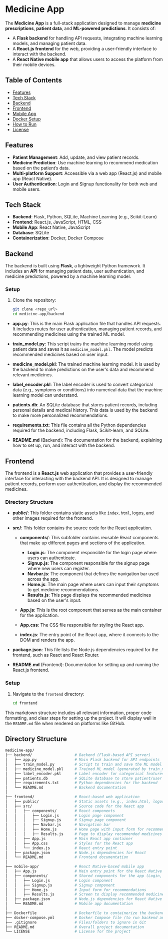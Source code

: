 # Medicine App

The **Medicine App** is a full-stack application designed to manage **medicine prescriptions**, **patient data**, and **ML-powered predictions**. It consists of:
- A **Flask backend** for handling API requests, integrating machine learning models, and managing patient data.
- A **React.js frontend** for the web, providing a user-friendly interface to interact with the backend.
- A **React Native mobile app** that allows users to access the platform from their mobile devices.

## Table of Contents

- [Features](#features)
- [Tech Stack](#tech-stack)
- [Backend](#backend)
- [Frontend](#frontend)
- [Mobile App](#mobile-app)
- [Docker Setup](#docker-setup)
- [How to Run](#how-to-run)
- [License](#license)

## Features

- **Patient Management**: Add, update, and view patient records.
- **Medicine Prediction**: Use machine learning to recommend medication based on the patient’s data.
- **Multi-platform Support**: Accessible via a web app (React.js) and mobile app (React Native).
- **User Authentication**: Login and Signup functionality for both web and mobile users.

## Tech Stack

- **Backend**: Flask, Python, SQLite, Machine Learning (e.g., Scikit-Learn)
- **Frontend**: React.js, JavaScript, HTML, CSS
- **Mobile App**: React Native, JavaScript
- **Database**: SQLite
- **Containerization**: Docker, Docker Compose

## Backend

The backend is built using **Flask**, a lightweight Python framework. It includes an **API** for managing patient data, user authentication, and medicine predictions, powered by a machine learning model.

### Setup

1. Clone the repository:
   ```bash
   git clone <repo_url>
   cd medicine-app/backend

- **app.py**: This is the main Flask application file that handles API requests. It includes routes for user authentication, managing patient records, and recommending medicines using the trained ML model.
  
- **train_model.py**: This script trains the machine learning model using patient data and saves it as `medicine_model.pkl`. The model predicts recommended medicines based on user input.

- **medicine_model.pkl**: The trained machine learning model. It is used by the backend to make predictions on the user's data and recommend relevant medicines.

- **label_encoder.pkl**: The label encoder is used to convert categorical data (e.g., symptoms or conditions) into numerical data that the machine learning model can understand.

- **patients.db**: An SQLite database that stores patient records, including personal details and medical history. This data is used by the backend to make more personalized recommendations.

- **requirements.txt**: This file contains all the Python dependencies required for the backend, including Flask, Scikit-learn, and SQLite.

- **README.md** (Backend): The documentation for the backend, explaining how to set up, run, and interact with the backend.

## Frontend

The frontend is a **React.js** web application that provides a user-friendly interface for interacting with the backend API. It is designed to manage patient records, perform user authentication, and display the recommended medicines.

### Directory Structure

- **public/**: This folder contains static assets like `index.html`, logos, and other images required for the frontend.

- **src/**: This folder contains the source code for the React application.

  - **components/**: This subfolder contains reusable React components that make up different pages and sections of the application.
    - **Login.js**: The component responsible for the login page where users can authenticate.
    - **Signup.js**: The component responsible for the signup page where new users can register.
    - **Navbar.js**: The component that defines the navigation bar used across the app.
    - **Home.js**: The main page where users can input their symptoms to get medicine recommendations.
    - **Results.js**: This page displays the recommended medicines based on the user's input.

  - **App.js**: This is the root component that serves as the main container for the application.

  - **App.css**: The CSS file responsible for styling the React app.

  - **index.js**: The entry point of the React app, where it connects to the DOM and renders the app.

- **package.json**: This file lists the Node.js dependencies required for the frontend, such as React and React Router.

- **README.md** (Frontend): Documentation for setting up and running the React.js frontend.

### Setup

1. Navigate to the `frontend` directory:
   ```bash
   cd frontend


This markdown structure includes all relevant information, proper code formatting, and clear steps for setting up the project. It will display well in the `README.md` file when rendered on platforms like GitHub.



## Directory Structure

```bash
medicine-app/
├── backend/                   # Backend (Flask-based API server)
│   ├── app.py                 # Main Flask backend for API endpoints
│   ├── train_model.py         # Script to train and save the ML model
│   ├── medicine_model.pkl     # Trained ML model (generated by train_model.py)
│   ├── label_encoder.pkl      # Label encoder for categorical features
│   ├── patients.db            # SQLite database to store patient/user data
│   ├── requirements.txt       # Python dependencies for the backend
│   └── README.md              # Backend documentation
│
├── frontend/                  # React-based web application
│   ├── public/                # Static assets (e.g., index.html, logos, etc.)
│   ├── src/                   # Source code for the React app
│   │   ├── components/        # React components
│   │   │   ├── Login.js       # Login page component
│   │   │   ├── Signup.js      # Signup page component
│   │   │   ├── Navbar.js      # Navigation bar
│   │   │   ├── Home.js        # Home page with input form for recommendations
│   │   │   ├── Results.js     # Page to display recommended medicines
│   │   ├── App.js             # Main React app container
│   │   ├── App.css            # Styles for the React app
│   │   └── index.js           # React entry point
│   ├── package.json           # Node.js dependencies for React
│   └── README.md              # Frontend documentation
│
├── mobile-app/                # React Native-based mobile app
│   ├── App.js                 # Main entry point for the React Native app
│   ├── components/            # Shared components for the app (Login, Signup, etc.)
│   │   ├── Login.js           # Login component
│   │   ├── Signup.js          # Signup component
│   │   ├── Home.js            # Input form for recommendations
│   │   ├── Results.js         # Screen to display recommended medicines
│   ├── package.json           # Node.js dependencies for React Native
│   └── README.md              # Mobile app documentation
│
├── Dockerfile                 # Dockerfile to containerize the backend
├── docker-compose.yml         # Docker Compose file (to run backend and database together)
├── .gitignore                 # Files/folders to ignore in Git
├── README.md                  # Overall project documentation
└── LICENSE                    # License for the project
